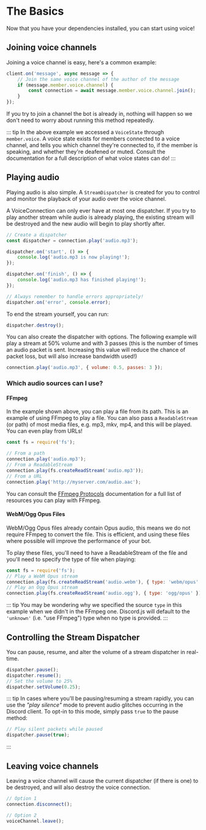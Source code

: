 # The Basics

Now that you have your dependencies installed, you can start using voice!

## Joining voice channels

Joining a voice channel is easy, here's a common example:

```js
client.on('message', async message => {
	// Join the same voice channel of the author of the message
	if (message.member.voice.channel) {
		const connection = await message.member.voice.channel.join();
	}
});
```

If you try to join a channel the bot is already in, nothing will happen so we don't need to worry about running this method repeatedly.

::: tip
In the above example we accessed a `VoiceState` through `member.voice`. A voice state exists for members connected to a voice channel, and tells you which channel they're connected to, if the member is speaking, and whether they're deafened or muted. Consult the documentation for a full description of what voice states can do!
:::

## Playing audio

Playing audio is also simple. A `StreamDispatcher` is created for you to control and monitor the playback of your audio over the voice channel.

A VoiceConnection can only ever have at most one dispatcher. If you try to play another stream while audio is already playing, the existing stream will be destroyed and the new audio will begin to play shortly after.

```js
// Create a dispatcher
const dispatcher = connection.play('audio.mp3');

dispatcher.on('start', () => {
	console.log('audio.mp3 is now playing!');
});

dispatcher.on('finish', () => {
	console.log('audio.mp3 has finished playing!');
});

// Always remember to handle errors appropriately!
dispatcher.on('error', console.error);
```

To end the stream yourself, you can run:

```js
dispatcher.destroy();
```

You can also create the dispatcher with options. The following example will play a stream at 50% volume and with 3 passes (this is the number of times an audio packet is sent. Increasing this value will reduce the chance of packet loss, but will also increase bandwidth used!)

```js
connection.play('audio.mp3', { volume: 0.5, passes: 3 });
```

### Which audio sources can I use?

#### FFmpeg

In the example shown above, you can play a file from its path. This is an example of using FFmpeg to play a file. You can also pass a `ReadableStream` (or path) of most media files, e.g. mp3, mkv, mp4, and this will be played. You can even play from URLs!

```js
const fs = require('fs');

// From a path
connection.play('audio.mp3');
// From a ReadableStream
connection.play(fs.createReadStream('audio.mp3'));
// From a URL
connection.play('http://myserver.com/audio.aac');
```

You can consult the [FFmpeg Protocols](https://www.ffmpeg.org/ffmpeg-protocols.html#Protocols) documentation for a full list of resources you can play with FFmpeg.

#### WebM/Ogg Opus Files

WebM/Ogg Opus files already contain Opus audio, this means we do not require FFmpeg to convert the file. This is efficient, and using these files where possible will improve the performance of your bot.

To play these files, you'll need to have a ReadableStream of the file and you'll need to specify the type of file when playing:

```js
const fs = require('fs');
// Play a WebM Opus stream
connection.play(fs.createReadStream('audio.webm'), { type: 'webm/opus' });
// Play an Ogg Opus stream
connection.play(fs.createReadStream('audio.ogg'), { type: 'ogg/opus' });
```

::: tip
You may be wondering why we specified the source `type` in this example when we didn't in the FFmpeg one. Discord.js will default to the `'unknown'` (i.e. "use FFmpeg") type when no type is provided.
:::

## Controlling the Stream Dispatcher

You can pause, resume, and alter the volume of a stream dispatcher in real-time.

```js
dispatcher.pause();
dispatcher.resume();
// Set the volume to 25%
dispatcher.setVolume(0.25);
```

::: tip
In cases where you'll be pausing/resuming a stream rapidly, you can use the _"play silence"_ mode to prevent audio glitches occurring in the Discord client. To opt-in to this mode, simply pass `true` to the pause method:
```js
// Play silent packets while paused
dispatcher.pause(true);
```
:::

## Leaving voice channels

Leaving a voice channel will cause the current dispatcher (if there is one) to be destroyed, and will also destroy the voice connection.

```js
// Option 1
connection.disconnect();

// Option 2
voiceChannel.leave();
```
